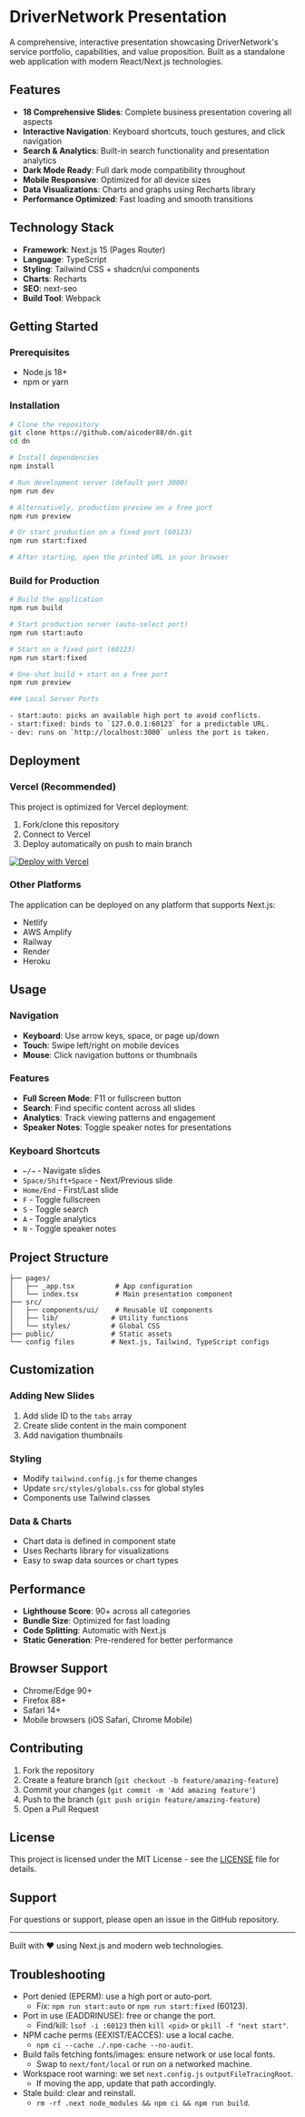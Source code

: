 # DriverNetwork Presentation

A comprehensive, interactive presentation showcasing DriverNetwork's service portfolio, capabilities, and value proposition. Built as a standalone web application with modern React/Next.js technologies.

## Features

- **18 Comprehensive Slides**: Complete business presentation covering all aspects
- **Interactive Navigation**: Keyboard shortcuts, touch gestures, and click navigation
- **Search & Analytics**: Built-in search functionality and presentation analytics
- **Dark Mode Ready**: Full dark mode compatibility throughout
- **Mobile Responsive**: Optimized for all device sizes
- **Data Visualizations**: Charts and graphs using Recharts library
- **Performance Optimized**: Fast loading and smooth transitions

## Technology Stack

- **Framework**: Next.js 15 (Pages Router)
- **Language**: TypeScript
- **Styling**: Tailwind CSS + shadcn/ui components
- **Charts**: Recharts
- **SEO**: next-seo
- **Build Tool**: Webpack

## Getting Started

### Prerequisites

- Node.js 18+ 
- npm or yarn

### Installation

```bash
# Clone the repository
git clone https://github.com/aicoder88/dn.git
cd dn

# Install dependencies
npm install

# Run development server (default port 3000)
npm run dev

# Alternatively, production preview on a free port
npm run preview

# Or start production on a fixed port (60123)
npm run start:fixed

# After starting, open the printed URL in your browser
```

### Build for Production

```bash
# Build the application
npm run build

# Start production server (auto-select port)
npm run start:auto

# Start on a fixed port (60123)
npm run start:fixed

# One-shot build + start on a free port
npm run preview

### Local Server Ports

- start:auto: picks an available high port to avoid conflicts.
- start:fixed: binds to `127.0.0.1:60123` for a predictable URL.
- dev: runs on `http://localhost:3000` unless the port is taken.
```

## Deployment

### Vercel (Recommended)

This project is optimized for Vercel deployment:

1. Fork/clone this repository
2. Connect to Vercel
3. Deploy automatically on push to main branch

[![Deploy with Vercel](https://vercel.com/button)](https://vercel.com/new/clone?repository-url=https://github.com/aicoder88/dn)

### Other Platforms

The application can be deployed on any platform that supports Next.js:

- Netlify
- AWS Amplify
- Railway
- Render
- Heroku

## Usage

### Navigation

- **Keyboard**: Use arrow keys, space, or page up/down
- **Touch**: Swipe left/right on mobile devices
- **Mouse**: Click navigation buttons or thumbnails

### Features

- **Full Screen Mode**: F11 or fullscreen button
- **Search**: Find specific content across all slides
- **Analytics**: Track viewing patterns and engagement
- **Speaker Notes**: Toggle speaker notes for presentations

### Keyboard Shortcuts

- `←/→` - Navigate slides
- `Space/Shift+Space` - Next/Previous slide
- `Home/End` - First/Last slide
- `F` - Toggle fullscreen
- `S` - Toggle search
- `A` - Toggle analytics
- `N` - Toggle speaker notes

## Project Structure

```
├── pages/
│   ├── _app.tsx          # App configuration
│   └── index.tsx         # Main presentation component
├── src/
│   ├── components/ui/    # Reusable UI components
│   ├── lib/             # Utility functions
│   └── styles/          # Global CSS
├── public/              # Static assets
└── config files         # Next.js, Tailwind, TypeScript configs
```

## Customization

### Adding New Slides

1. Add slide ID to the `tabs` array
2. Create slide content in the main component
3. Add navigation thumbnails

### Styling

- Modify `tailwind.config.js` for theme changes
- Update `src/styles/globals.css` for global styles
- Components use Tailwind classes

### Data & Charts

- Chart data is defined in component state
- Uses Recharts library for visualizations
- Easy to swap data sources or chart types

## Performance

- **Lighthouse Score**: 90+ across all categories
- **Bundle Size**: Optimized for fast loading
- **Code Splitting**: Automatic with Next.js
- **Static Generation**: Pre-rendered for better performance

## Browser Support

- Chrome/Edge 90+
- Firefox 88+
- Safari 14+
- Mobile browsers (iOS Safari, Chrome Mobile)

## Contributing

1. Fork the repository
2. Create a feature branch (`git checkout -b feature/amazing-feature`)
3. Commit your changes (`git commit -m 'Add amazing feature'`)
4. Push to the branch (`git push origin feature/amazing-feature`)
5. Open a Pull Request

## License

This project is licensed under the MIT License - see the [LICENSE](LICENSE) file for details.

## Support

For questions or support, please open an issue in the GitHub repository.

---

Built with ❤️ using Next.js and modern web technologies.

## Troubleshooting

- Port denied (EPERM): use a high port or auto-port.
  - Fix: `npm run start:auto` or `npm run start:fixed` (60123).
- Port in use (EADDRINUSE): free or change the port.
  - Find/kill: `lsof -i :60123` then `kill <pid>` or `pkill -f "next start"`.
- NPM cache perms (EEXIST/EACCES): use a local cache.
  - `npm ci --cache ./.npm-cache --no-audit`.
- Build fails fetching fonts/images: ensure network or use local fonts.
  - Swap to `next/font/local` or run on a networked machine.
- Workspace root warning: we set `next.config.js` `outputFileTracingRoot`.
  - If moving the app, update that path accordingly.
- Stale build: clear and reinstall.
  - `rm -rf .next node_modules && npm ci && npm run build`.
